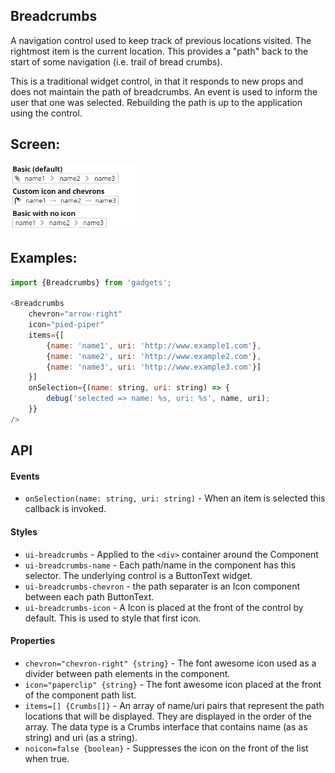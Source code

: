 <a name="module_Breadcrumbs"></a>

## Breadcrumbs
A navigation control used to keep track of previous locations visited.  The
rightmost item is the current location.  This provides a "path" back to the
start of some navigation (i.e. trail of bread crumbs).

This is a traditional widget control, in that it responds to new props and
does not maintain the path of breadcrumbs.  An event is used to inform the
user that one was selected.  Rebuilding the path is up to the application
using the control.

## Screen:
<img src="https://github.com/jmquigley/gadgets/blob/master/images/breadcrumbs.png" width="40%" />

## Examples:

```javascript
import {Breadcrumbs} from 'gadgets';

<Breadcrumbs
    chevron="arrow-right"
    icon="pied-piper"
    items={[
        {name: 'name1', uri: 'http://www.example1.com'},
        {name: 'name2', uri: 'http://www.example2.com'},
        {name: 'name3', uri: 'http://www.example3.com'}]
    }]
    onSelection={(name: string, uri: string) => {
        debug('selected => name: %s, uri: %s', name, uri);
    }}
/>
```

## API
#### Events
- `onSelection(name: string, uri: string)` - When an item is selected this
callback is invoked.

#### Styles
- `ui-breadcrumbs` - Applied to the `<div>` container around the Component
- `ui-breadcrumbs-name` - Each path/name in the component has this selector.
The underlying control is a ButtonText widget.
- `ui-breadcrumbs-chevron` - the path separater is an Icon component between
each path ButtonText.
- `ui-breadcrumbs-icon` - A Icon is placed at the front of the control by
default.  This is used to style that first icon.

#### Properties
- `chevron="chevron-right" {string}` - The font awesome icon used as a
divider between path elements in the component.
- `icon="paperclip" {string}` - The font awesome icon placed at the
front of the component path list.
- `items=[] {Crumbs[]}` - An array of name/uri pairs that represent the
path locations that will be displayed.  They are displayed in the order
of the array.  The data type is a Crumbs interface that contains name (as
as string) and uri (as a string).
- `noicon=false {boolean}` - Suppresses the icon on the front of the
list when true.

